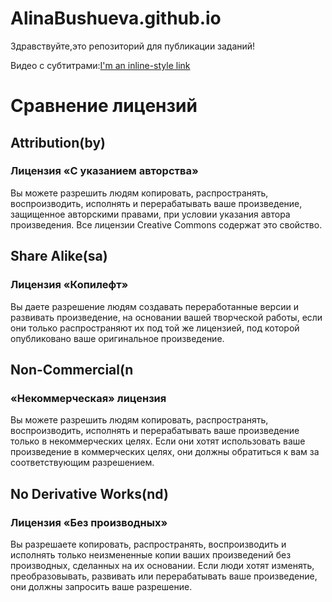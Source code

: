 # AlinaBushueva.github.io

Здравствуйте,это репозиторий для публикации заданий!

Видео с субтитрами:[I'm an inline-style link](https://www.youtube.com/watch?v=EFPW7ugA-zw)



# Сравнение лицензий

## Attribution(by)
### Лицензия «С указанием авторства»

Вы можете разрешить людям копировать, распространять, воспроизводить, исполнять и перерабатывать ваше произведение, защищенное авторскими правами, при условии указания автора произведения. Все лицензии Creative Commons содержат это свойство.

## Share Alike(sa)
### Лицензия «Копилефт»

Вы даете разрешение людям создавать переработанные версии и развивать произведение, на основании вашей творческой работы, если они только распространяют их под той же лицензией, под которой опубликовано ваше оригинальное произведение.

## Non-Commercial(n
### «Некоммерческая» лицензия

Вы можете разрешить людям копировать, распространять, воспроизводить, исполнять и перерабатывать ваше произведение только в некоммерческих целях. Если они хотят использовать ваше произведение в коммерческих целях, они должны обратиться к вам за соответствующим разрешением.

## No Derivative Works(nd)
### Лицензия «Без производных»

Вы разрешаете копировать, распространять, воспроизводить и исполнять только неизмененные копии ваших произведений без производных, сделанных на их основании. Если люди хотят изменять, преобразовывать, развивать или перерабатывать ваше произведение, они должны запросить ваше разрешение.
